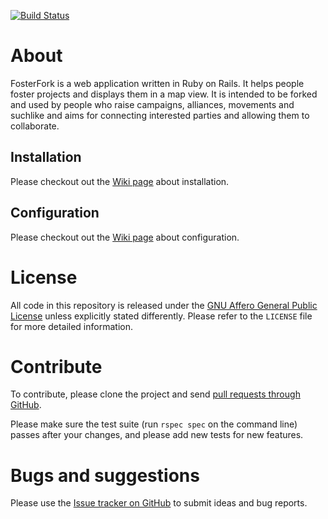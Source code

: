 [![Build Status](https://travis-ci.org/FosterFork/FosterFork.svg?branch=master)](https://travis-ci.org/FosterFork/FosterFork)

# About

FosterFork is a web application written in Ruby on Rails. It helps people foster projects and displays them in a map view.
It is intended to be forked and used by people who raise campaigns, alliances, movements and suchlike and aims for connecting
interested parties and allowing them to collaborate.

## Installation

Please checkout out the [Wiki page](https://github.com/FosterFork/FosterFork/wiki/Installation) about installation.

## Configuration

Please checkout out the [Wiki page](https://github.com/FosterFork/FosterFork/wiki/Configuration) about configuration.

# License

All code in this repository is released under the [GNU Affero General Public License](https://www.gnu.org/licenses/agpl-3.0.en.html)
unless explicitly stated differently. Please refer to the `LICENSE` file for more detailed information.

# Contribute

To contribute, please clone the project and send [pull requests through GitHub](https://github.com/FosterFork/FosterFork/pulls).

Please make sure the test suite (run `rspec spec` on the command line) passes after your changes, and please add new tests
for new features.

# Bugs and suggestions

Please use the [Issue tracker on GitHub](https://github.com/FosterFork/FosterFork/issues) to submit ideas and bug reports.
